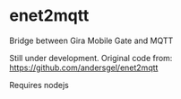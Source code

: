 # enet2mqtt
Bridge between  Gira Mobile Gate and MQTT 

Still under development. Original code from: https://github.com/andersgel/enet2mqtt

Requires nodejs
